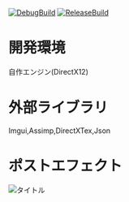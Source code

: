 [![DebugBuild](https://github.com/Hiroki-Ohashi/Game/actions/workflows/DebugBuild.yml/badge.svg)](https://github.com/Hiroki-Ohashi/Game/actions/workflows/DebugBuild.yml)
[![ReleaseBuild](https://github.com/Hiroki-Ohashi/Game/actions/workflows/ReleaseBuild.yml/badge.svg)](https://github.com/Hiroki-Ohashi/Game/actions/workflows/ReleaseBuild.yml)

# 開発環境  
自作エンジン(DirectX12)  

# 外部ライブラリ    
Imgui,Assimp,DirectXTex,Json  

# ポストエフェクト  
![タイトル](https://drive.google.com/file/d/10ZxoJLKukZCgNM5iOEn_b-mkVifqOUVI/view?usp=sharing)
